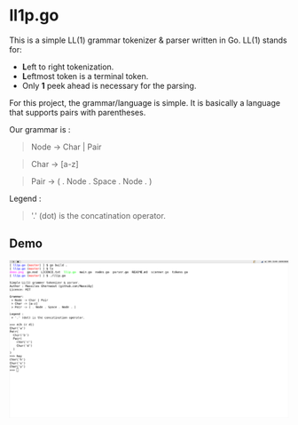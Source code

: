 # ll1p.go

This is a simple LL(1) grammar tokenizer & parser written in Go.
LL(1) stands for: 
- **L**eft to right tokenization.
- **L**eftmost token is a terminal token.
- Only **1** peek ahead is necessary for the parsing.

For this project, the grammar/language is simple. It is basically a language that supports pairs with parentheses.

Our grammar is :
 > Node -> Char | Pair

 > Char -> [a-z]

 > Pair -> ( . Node . Space . Node . )

Legend : 
 > '.' (dot) is the concatination operator.


## Demo
![demo.png](demo.png)